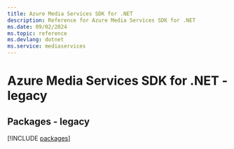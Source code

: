 ```yaml
---
title: Azure Media Services SDK for .NET
description: Reference for Azure Media Services SDK for .NET
ms.date: 09/02/2024
ms.topic: reference
ms.devlang: dotnet
ms.service: mediaservices
---
```

# Azure Media Services SDK for .NET - legacy
## Packages - legacy
[!INCLUDE [packages](media-services-index.md)]